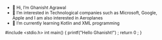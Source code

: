 - 👋 Hi, I’m Ghanisht Agrawal
- 👀 I’m interested in Technological companies such as Microsoft, Google, Apple and I am also interested in Aeroplanes
- 🌱 I’m currently learning Kotlin and XML programming

#include <stdio.h>
int main()
{
     printf("Hello Ghanisht!") ;
     return 0 ;
}


<!---
GAMSFT090508/GAMSFT090508 is a ✨ special ✨ repository because its `README.md` (this file) appears on your GitHub profile.
You can click the Preview link to take a look at your changes.
--->
